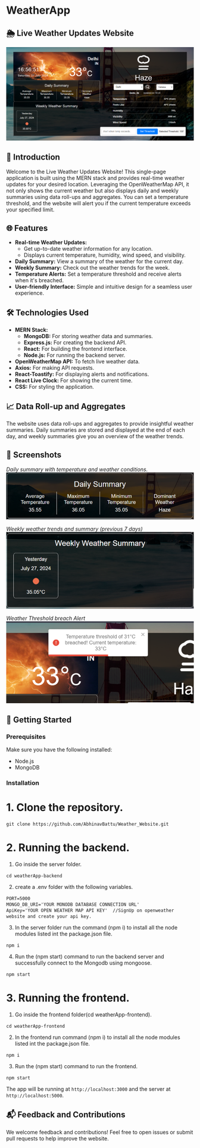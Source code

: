 # WeatherApp

## 🌦️ Live Weather Updates Website

![Weather Website](screenshots/website-overview.png)

## 🌟 Introduction

Welcome to the Live Weather Updates Website! This single-page application is built using the MERN stack and provides real-time weather updates for your desired location. Leveraging the OpenWeatherMap API, it not only shows the current weather but also displays daily and weekly summaries using data roll-ups and aggregates. You can set a temperature threshold, and the website will alert you if the current temperature exceeds your specified limit.

## 🌐 Features

- **Real-time Weather Updates:** 
  - Get up-to-date weather information for any location.
  - Displays current temperature, humidity, wind speed, and visibility.
- **Daily Summary:** View a summary of the weather for the current day.
- **Weekly Summary:** Check out the weather trends for the week.
- **Temperature Alerts:** Set a temperature threshold and receive alerts when it's breached.
- **User-friendly Interface:** Simple and intuitive design for a seamless user experience.

## 🛠️ Technologies Used

- **MERN Stack:**
  - **MongoDB:** For storing weather data and summaries.
  - **Express.js:** For creating the backend API.
  - **React:** For building the frontend interface.
  - **Node.js:** For running the backend server.
- **OpenWeatherMap API:** To fetch live weather data.
- **Axios:** For making API requests.
- **React-Toastify:** For displaying alerts and notifications.
- **React Live Clock:** For showing the current time.
- **CSS:** For styling the application.

## 📈 Data Roll-up and Aggregates

The website uses data roll-ups and aggregates to provide insightful weather summaries. Daily summaries are stored and displayed at the end of each day, and weekly summaries give you an overview of the weather trends.

## 📸 Screenshots
*Daily summary with temperature and weather conditions.*
![Daily Summary Screenshot](screenshots/Daily-Summary.png)
<br/>

*Weekly weather trends and summary (previous 7 days)*
![Weekly Summary Screenshot](screenshots/Weekly-Summary.png)
<br/>

*Weather Threshold breach Alert*
![Alert Screenshot](screenshots/Alert.png)
<br/>


## 🚀 Getting Started

### Prerequisites

Make sure you have the following installed:

- Node.js
- MongoDB

### Installation

  # 1. Clone the repository.
  
  ```
  git clone https://github.com/AbhinavBattu/Weather_Website.git
  ```
        
  # 2. Running the backend.
  1. Go inside the server folder.
     
   ```
   cd weatherApp-backend
   ```
  2. create a .env folder with the following variables.

  ```
  PORT=5000
  MONGO_DB_URI='YOUR MONODB DATABASE CONNECTION URL'
  ApiKey='YOUR OPEN WEATHER MAP API KEY'  //SignUp on openweather website and create your api key.
  ```

  3. In the server folder run the command (npm i) to install all the node modules listed int the package.json file.
     
  ```
  npm i
  ```
  4. Run the (npm start) command to run the backend server and successfully connect to the Mongodb using mongoose.
     
  ```
  npm start
  ```

  # 3. Running the frontend.
  1. Go inside the frontend folder(cd weatherApp-frontend).
     
   ```
   cd weatherApp-frontend
   ```
  2. In the frontend run command (npm i) to install all the node modules listed int  the package.json file.
     
   ```
   npm i
   ```
  3. Run the (npm start) command to run the frontend.
     
  ```
  npm start
  ```

The app will be running at `http://localhost:3000` and the server at `http://localhost:5000`.

## 📬 Feedback and Contributions

We welcome feedback and contributions! Feel free to open issues or submit pull requests to help improve the website.
